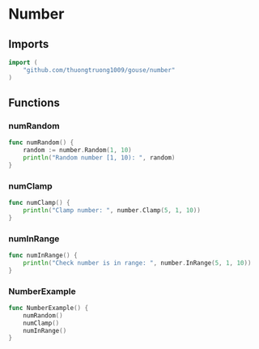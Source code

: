 # Number

## Imports

```go
import (
	"github.com/thuongtruong1009/gouse/number"
)
```
## Functions


### numRandom

```go
func numRandom() {
	random := number.Random(1, 10)
	println("Random number [1, 10): ", random)
}
```

### numClamp

```go
func numClamp() {
	println("Clamp number: ", number.Clamp(5, 1, 10))
}
```

### numInRange

```go
func numInRange() {
	println("Check number is in range: ", number.InRange(5, 1, 10))
}
```

### NumberExample

```go
func NumberExample() {
	numRandom()
	numClamp()
	numInRange()
}
```
